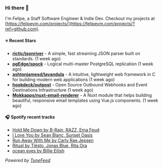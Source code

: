 ### Hi there 👋

I'm Felipe, a Staff Software Engineer & Indie Dev. Checkout my projects at [https://felipevm.com/projects/](https://felipevm.com/projects/?ref=github.com).

#### ⭐ Recent Stars
- **[rictic/jsonriver](https://github.com/rictic/jsonriver)** - A simple, fast streaming JSON parser built on standards. (1 week ago)
- **[pgEdge/spock](https://github.com/pgEdge/spock)** - Logical multi-master PostgreSQL replication (1 week ago)
- **[ashtonjamesd/lavandula](https://github.com/ashtonjamesd/lavandula)** - A intuitive, lightweight web framework in C for building modern web applications (1 week ago)
- **[hookdeck/outpost](https://github.com/hookdeck/outpost)** - Open Source Outbound Webhooks and Event Destinations Infrastructure (1 week ago)
- **[Mokkapps/nuxt-email-renderer](https://github.com/Mokkapps/nuxt-email-renderer)** - A Nuxt module that helps building beautiful, responsive email templates using Vue.js components. (1 week ago)

#### 🎧 Spotify recent tracks
- [Hold Me Down by B-Rain, RAZZ, Ema Feud](https://open.spotify.com/track/0hdRaXColEX1JGmEn9C4BD)
- [I Love You by Sean Blanc, Sunset Oasis](https://open.spotify.com/track/6xnrV3afOQLcd0810MRL4A)
- [Run Away With Me by Carly Rae Jepsen](https://open.spotify.com/track/0FS7B5o3QyvOD8eWjnbLoO)
- [Ritual by Tiësto, Jonas Blue, Rita Ora](https://open.spotify.com/track/0teJO13Uua0AamcZ681qOd)
- [ocean eyes by Billie Eilish](https://open.spotify.com/track/7hDVYcQq6MxkdJGweuCtl9)

_Powered by [TuneFeed](https://tunefeed.app?ref=github.com)_
